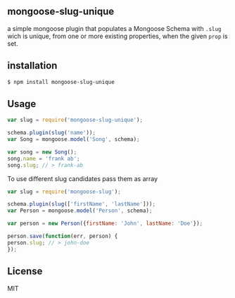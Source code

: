 ## mongoose-slug-unique

a simple mongoose plugin that populates a Mongoose Schema with `.slug` wich is unique, from one or more existing properties, when the given `prop` is set.

## installation

```bash
$ npm install mongoose-slug-unique
```

## Usage

```js
var slug = require('mongoose-slug-unique');

schema.plugin(slug('name'));
var Song = mongoose.model('Song', schema);

var song = new Song();
song.name = 'frank ab';
song.slug; // > frank-ab
```

To use different slug candidates pass them as array

```js
var slug = require('mongoose-slug');

schema.plugin(slug(['firstName', 'lastName']));
var Person = mongoose.model('Person', schema);

var person = new Person({firstName: 'John', lastName: 'Doe'});

person.save(function(err, person) {
person.slug; // > john-doe	
});

````

## License

MIT
